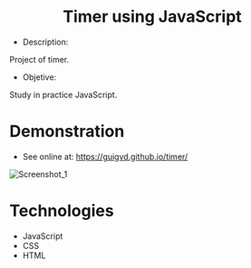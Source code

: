 <h1 align="center"> Timer using JavaScript</h1>

- Description:

Project of timer.

- Objetive:

Study in practice JavaScript.

# Demonstration

- See online at: https://guigvd.github.io/timer/

![Screenshot_1](https://user-images.githubusercontent.com/100156111/181259560-52bde3aa-890d-4ea8-a7db-960432e8fb67.png)

# Technologies

- JavaScript
- CSS
- HTML
